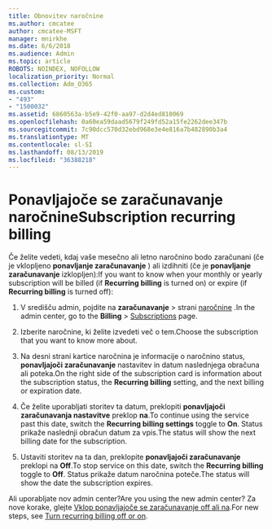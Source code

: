 ```yaml
---
title: Obnovitev naročnine
ms.author: cmcatee
author: cmcatee-MSFT
manager: mnirkhe
ms.date: 6/6/2018
ms.audience: Admin
ms.topic: article
ROBOTS: NOINDEX, NOFOLLOW
localization_priority: Normal
ms.collection: Adm_O365
ms.custom:
- "493"
- "1500032"
ms.assetid: 6860563a-b5e9-42f0-aa97-d2d4ed810069
ms.openlocfilehash: 0a60ea59daad5679f249fd52a15fe2262dee347b
ms.sourcegitcommit: 7c90dcc570d32ebd968e3e4e816a7b482890b3a4
ms.translationtype: MT
ms.contentlocale: sl-SI
ms.lasthandoff: 08/13/2019
ms.locfileid: "36388218"
---
```

# <a name="subscription-recurring-billing"></a><span data-ttu-id="9d57b-102">Ponavljajoče se zaračunavanje naročnine</span><span class="sxs-lookup"><span data-stu-id="9d57b-102">Subscription recurring billing</span></span>

<span data-ttu-id="9d57b-103">Če želite vedeti, kdaj vaše mesečno ali letno naročnino bodo zaračunani (če je vklopljeno **ponavljanje zaračunavanje** ) ali izdihniti (če je **ponavljanje zaračunavanje** izklopljen):</span><span class="sxs-lookup"><span data-stu-id="9d57b-103">If you want to know when your monthly or yearly subscription will be billed (if **Recurring billing** is turned on) or expire (if **Recurring billing** is turned off):</span></span>
  
1. <span data-ttu-id="9d57b-104">V središču admin, pojdite na **zaračunavanje** \> strani [naročnine](https://go.microsoft.com/fwlink/p/?linkid=842054) .</span><span class="sxs-lookup"><span data-stu-id="9d57b-104">In the admin center, go to the **Billing** \> [Subscriptions](https://go.microsoft.com/fwlink/p/?linkid=842054) page.</span></span>

2. <span data-ttu-id="9d57b-105">Izberite naročnine, ki želite izvedeti več o tem.</span><span class="sxs-lookup"><span data-stu-id="9d57b-105">Choose the subscription that you want to know more about.</span></span>

3. <span data-ttu-id="9d57b-106">Na desni strani kartice naročnina je informacije o naročnino status, **ponavljajoči zaračunavanje** nastavitev in datum naslednjega obračuna ali poteka.</span><span class="sxs-lookup"><span data-stu-id="9d57b-106">On the right side of the subscription card is information about the subscription status, the **Recurring billing** setting, and the next billing or expiration date.</span></span>

4. <span data-ttu-id="9d57b-107">Če želite uporabljati storitev ta datum, preklopiti **ponavljajoči zaračunavanja nastavitve** preklop **na**.</span><span class="sxs-lookup"><span data-stu-id="9d57b-107">To continue using the service past this date, switch the **Recurring billing settings** toggle to **On**.</span></span> <span data-ttu-id="9d57b-108">Status prikaže naslednji obračun datum za vpis.</span><span class="sxs-lookup"><span data-stu-id="9d57b-108">The status will show the next billing date for the subscription.</span></span>

5. <span data-ttu-id="9d57b-109">Ustaviti storitev na ta dan, preklopite **ponavljajoči zaračunavanje** preklopi na **Off**.</span><span class="sxs-lookup"><span data-stu-id="9d57b-109">To stop service on this date, switch the **Recurring billing** toggle to **Off**.</span></span> <span data-ttu-id="9d57b-110">Status prikaže datum naročnina poteče.</span><span class="sxs-lookup"><span data-stu-id="9d57b-110">The status will show the date the subscription expires.</span></span>

<span data-ttu-id="9d57b-111">Ali uporabljate nov admin center?</span><span class="sxs-lookup"><span data-stu-id="9d57b-111">Are you using the new admin center?</span></span> <span data-ttu-id="9d57b-112">Za nove korake, glejte [Vklop ponavljajoče se zaračunavanje off ali na](https://docs.microsoft.com/en-us/office365/admin/subscriptions-and-billing/renew-your-subscription).</span><span class="sxs-lookup"><span data-stu-id="9d57b-112">For new steps, see [Turn recurring billing off or on](https://docs.microsoft.com/en-us/office365/admin/subscriptions-and-billing/renew-your-subscription).</span></span>